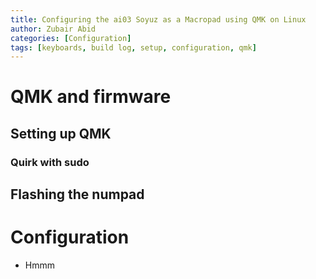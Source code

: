 ```yaml
---
title: Configuring the ai03 Soyuz as a Macropad using QMK on Linux
author: Zubair Abid
categories: [Configuration]
tags: [keyboards, build log, setup, configuration, qmk]
---
```


# QMK and firmware

## Setting up QMK

### Quirk with sudo

## Flashing the numpad

# Configuration

- Hmmm


